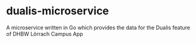 # dualis-microservice
A microservice written in Go which provides the data for the Dualis feature of DHBW Lörrach Campus App
